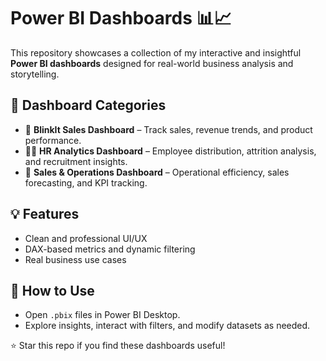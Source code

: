 # Power BI Dashboards 📊📈

This repository showcases a collection of my interactive and insightful **Power BI dashboards** designed for real-world business analysis and storytelling.

## 📁 Dashboard Categories
- 🛒 **BlinkIt Sales Dashboard** – Track sales, revenue trends, and product performance.
- 👩‍💼 **HR Analytics Dashboard** – Employee distribution, attrition analysis, and recruitment insights.
- 🏢 **Sales & Operations Dashboard** – Operational efficiency, sales forecasting, and KPI tracking.

## 💡 Features
- Clean and professional UI/UX
- DAX-based metrics and dynamic filtering
- Real business use cases

## 🚀 How to Use
- Open `.pbix` files in Power BI Desktop.
- Explore insights, interact with filters, and modify datasets as needed.

⭐ Star this repo if you find these dashboards useful!
